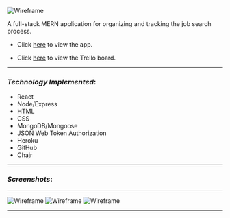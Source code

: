 ![Wireframe](https://i.imgur.com/sqI0Pie.png)

A full-stack MERN application for organizing and tracking the job search process.
  
* Click [here](https://the-search-app.herokuapp.com/) to view the app.

* Click [here](https://trello.com/b/o0FYqJuq/job-search-tracker-react) to view the Trello board.
_________________________________

### _Technology Implemented_:

* React
* Node/Express
* HTML
* CSS
* MongoDB/Mongoose
* JSON Web Token Authorization
* Heroku
* GitHub
* Chajr
_________________________________

### _Screenshots_:
_________________________________
![Wireframe](https://i.imgur.com/MtdZc59.png)
![Wireframe](https://i.imgur.com/mV4KuDg.png)
![Wireframe](https://i.imgur.com/gVOww7l.png)
_________________________________